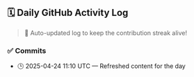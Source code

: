 ## 🗓️ Daily GitHub Activity Log

> 🤖 Auto-updated log to keep the contribution streak alive!

### ✅ Commits

- 🕒 2025-04-24 11:10 UTC — Refreshed content for the day


